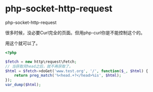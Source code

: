 php-socket-http-request
=======================

php-socket-http-request

很多时候，没必要Curl完全的页面。但用php-curl你是不能控制这个的。

用这个就可以了。

```php
<?php

$fetch = new http\request\Fetch;
// 当获取完head之后，就不再获取了。
$html = $fetch->doGet('www.test.org', '/', function($_, $html) {
    return preg_match('%<head.+?</head>%is', $html);
});
var_dump($html);
```
